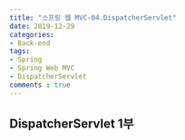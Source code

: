 ```yaml
---
title: "스프링 웹 MVC-04.DispatcherServlet"
date: 2019-12-29
categories: 
- Back-end
tags:
- Spring 
- Spring Web MVC
- DispatcherServlet
comments : true
---
```


## DispatcherServlet 1부

